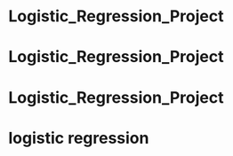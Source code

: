# Logistic_Regression_Project
# Logistic_Regression_Project
# Logistic_Regression_Project
# logistic regression
